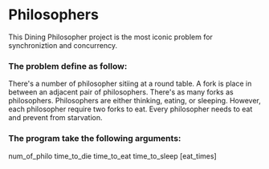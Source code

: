 # Philosophers

This Dining Philosopher project is the most iconic problem for  synchroniztion and concurrency.

### The problem define as follow:
There's a number of philosopher sitiing at a round table. A fork is place in between an adjacent pair of philosophers. There's as many forks as philosophers. Philosophers are either thinking, eating, or sleeping. However, each philosopher require two forks to eat. Every philosopher needs to eat and prevent from starvation.

### The program take the following arguments:
num_of_philo  time_to_die   time_to_eat   time_to_sleep   [eat_times]



